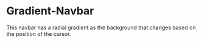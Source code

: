 # Gradient-Navbar
This navbar has a radial gradient as the background that changes based on the position of the cursor.
